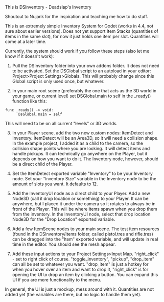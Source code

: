 This is DSInventory - Deadslap's Inventory

Shoutout to Nujank for the inspiration and teaching me how to do stuff.

This is an extremely simple Inventory System for Godot (works in 4.4, not sure about earlier versions). Does not yet support Item Stacks (quantities of items in the same slot), for now it just holds one item 
per slot. Quantities will come at a later time.

Currently, the system should work if you follow these steps (also let me know if it doesn't work):

1. Pull the DSInventory folder into your own addons folder. It does not need to be activated. Set the DSGlobal script to an autoload in your editor: Project>Project Settings>Globals.
This will probably change since this Global script is only used once, but whatever.

2. In your main root scene (preferably the one that acts as the 3D world in your game, or current level) set DSGlobal.main to self in the _ready() function like this:
```
func _ready() -> void:
	  DsGlobal.main = self
```
This will need to be on all current "levels" or 3D worlds.

3. In your Player scene, add the two new custom nodes: ItemDetect and Inventory. ItemDetect will be an Area3D, so it will need a collision shape. In the example project, I added it as a child to the camera,
so the collision shape points where you are looking. It will detect items and handle pickups. It can technically go anywhere on the Player, but it depends on how you want to do it. The Inventory node, however,
should be a direct child of the Player.

4. Set the ItemDetect exported variable "Inventory" to be your Inventory node. Set your "Inventory Size" variable in the Inventory node to be the amount of slots you want. It defaults to 12.
   
5. Add the InventoryUI node as a direct child to your Player. Add a new Node3D (call it drop location or something) to your Player. It can be anywhere, but I placed
it under the camera so it rotates to always be in front of the Player. This will be where items spawn when you drop them from the inventory. In the InventoryUI node, select that drop location Node3D for the
"Drop Location" exported variable.

6. Add a few ItemScene nodes to your main scene. The test item resources (found in the DSInventory/Items folder, called pistol.tres and rifle.tres) can be dragged into the "Item" exported variable, and will
update in real time in the editor. You should see the mesh appear.

7. Add these input actions to your Project Settings>Input Map. "right_click" - set to right click of course. "toggle_inventory", "pickup", "drop_item" can all be set to whatever you want. "drop_item" is just a
hotkey for when you hover over an item and want to drop it, "right_click" is for opening the UI to drop an item by clicking a button. You can expand this UI if you are more functionality to the menu. 

In general, the UI is just a mockup, mess around with it. Quantities are not added yet (the variables are there, but no logic to handle them yet).
